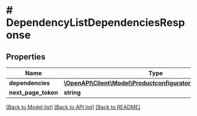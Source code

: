 # # DependencyListDependenciesResponse


## Properties 


Name | Type | Description | Notes
------------ | ------------- | ------------- | -------------
**dependencies**| [**\OpenAPI\Client\Model\ProductconfiguratordependencyEntity[]**](ProductconfiguratordependencyEntity.md) |   | [optional]
**next_page_token**| **string** |   | [optional]


[[Back to Model list]](../../README.md#models) [[Back to API list]](../../README.md#endpoints) [[Back to README]](../../README.md)

